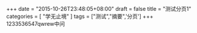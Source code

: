 +++
date = "2015-10-26T23:48:05+08:00"
draft = false
title = "测试分页1"
categories = [ "学无止境" ]
tags = ["测试","摘要",'分页']
+++
1233536547qwrew<!--more-->中问
